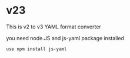 # v23

This is v2 to v3 YAML format converter

you need node.JS and js-yaml package installed

``use npm install js-yaml``
